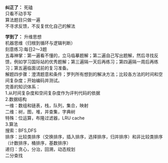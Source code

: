 
**纠正了：**
    死磕 <br>
    只看不动手写<br>
    算法题目只做一遍<br>
    不寻求反馈，不反复优化自己的解法<br>

**学到了：**
  升维思想<br>
  机器思维（归根到循环与逻辑判断）<br>
  刻意练习:每日2～3题<br>
  五毒神掌：第一遍看不懂的，立马临摹题解；第二遍自己写出题解，然后寻找反馈，例如学习国际站的优秀题解；第三遍隔一天后再练习；第四遍隔一周后再练习；第五遍临面试前的复习准备。<br>
  解题四步骤：澄清题意和条件；罗列所有想到的解决方法；比较各方法的时间和空间复杂度；开始编码并测试。<br>
  完善的知识体系：<br>
    1.从时间复杂度和空间复杂度作为评判代码的依据<br>
    2.数据结构<br>
      一维：数组和链表，栈，队列，集合，映射<br>
      二维：树，图，堆，并查集，字典树<br>
      特殊：位运算，布隆过滤器，LRU cache<br>
    3.算法<br>
      搜索：BFS,DFS<br>
      排序：比较类排序（交换排序，插入排序，选择排序，归并排序）和非比较类排序（计数排序，桶排序，基数排序）<br>
      递归：贪心，分治，回溯，动态规划<br>
      二分查找<br>

  

